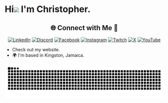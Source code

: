 Hi![](https://user-images.githubusercontent.com/18350557/176309783-0785949b-9127-417c-8b55-ab5a4333674e.gif) I'm Christopher.
========================================================================================================================================


<!-- Social connections -->
<div align="center">

## 🌐 Connect with Me 🍬
 [![LinkedIn](https://img.shields.io/badge/LinkedIn-%230077B5.svg?logo=linkedin&logoColor=white)](https://linkedin.com/in/christopherjcthomas) [![Discord](https://img.shields.io/badge/Discord-%237289DA.svg?logo=discord&logoColor=white)](https://discord.gg/6ME9TDt) [![Facebook](https://img.shields.io/badge/Facebook-%231877F2.svg?logo=Facebook&logoColor=white)](https://facebook.com/technologyhell) [![Instagram](https://img.shields.io/badge/Instagram-%23E4405F.svg?logo=Instagram&logoColor=white)](https://instagram.com/technologyhell) [![Twitch](https://img.shields.io/badge/Twitch-%239146FF.svg?logo=Twitch&logoColor=white)](https://twitch.tv/technologyhell) [![X](https://img.shields.io/badge/X-black.svg?logo=X&logoColor=white)](https://x.com/technologyhell) [![YouTube](https://img.shields.io/badge/YouTube-%23FF0000.svg?logo=YouTube&logoColor=white)](https://youtube.com/@technologyhell) 

</div>


- Check out my website.
- 🌍 I'm based in Kingston, Jamaica.
  
![snake gif](https://github.com/chrisjcthomas/chrisjcthomas/blob/output/github-snake-dark.svg)


<!---
chrisjcthomas/chrisjcthomas is a ✨ special ✨ repository because its `README.md` (this file) appears on your GitHub profile.
You can click the Preview link to take a look at your changes.
--->
